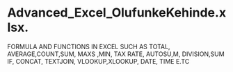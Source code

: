 # Advanced_Excel_OlufunkeKehinde.xlsx.
FORMULA AND FUNCTIONS IN EXCEL SUCH AS TOTAL, AVERAGE,COUNT,SUM, MAXS ,MIN, TAX RATE, AUTOSU,M, DIVISION,SUM IF, CONCAT, TEXTJOIN, VLOOKUP,XLOOKUP, DATE, TIME E.TC
